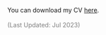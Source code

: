 You can download my CV [here](https://people.epfl.ch/muhammad.abdullah?lang=en).
\
\
<span style="color:#808080;">(Last Updated: Jul 2023)</span>